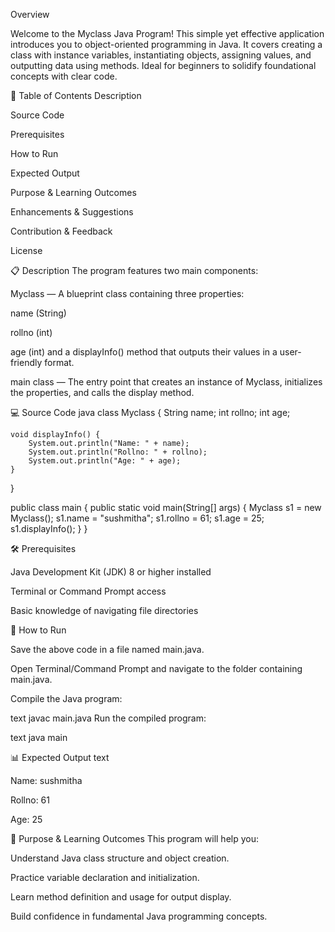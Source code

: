 Overview

Welcome to the Myclass Java Program! This simple yet effective application introduces you to object-oriented programming in Java. It covers creating a class with instance variables, instantiating objects, assigning values, and outputting data using methods. Ideal for beginners to solidify foundational concepts with clear code.

📑 Table of Contents
Description

Source Code

Prerequisites

How to Run

Expected Output

Purpose & Learning Outcomes

Enhancements & Suggestions

Contribution & Feedback

License

📋 Description
The program features two main components:

Myclass — A blueprint class containing three properties:

name (String)

rollno (int)

age (int)
and a displayInfo() method that outputs their values in a user-friendly format.

main class — The entry point that creates an instance of Myclass, initializes the properties, and calls the display method.

💻 Source Code
java
class Myclass {
    String name;
    int rollno;
    int age;

    void displayInfo() {
        System.out.println("Name: " + name);
        System.out.println("Rollno: " + rollno);
        System.out.println("Age: " + age);
    }
}

public class main {
    public static void main(String[] args) {
        Myclass s1 = new Myclass();
        s1.name = "sushmitha";
        s1.rollno = 61;
        s1.age = 25;
        s1.displayInfo();
    }
}

🛠 Prerequisites

Java Development Kit (JDK) 8 or higher installed

Terminal or Command Prompt access

Basic knowledge of navigating file directories

🚀 How to Run

Save the above code in a file named main.java.

Open Terminal/Command Prompt and navigate to the folder containing main.java.

Compile the Java program:

text
javac main.java
Run the compiled program:

text
java main

📊 Expected Output
text

Name: sushmitha

Rollno: 61

Age: 25

🎯 Purpose & Learning Outcomes
This program will help you:

   Understand Java class structure and object creation.

   Practice variable declaration and initialization.

   Learn method definition and usage for output display.

  Build confidence in fundamental Java programming concepts.



